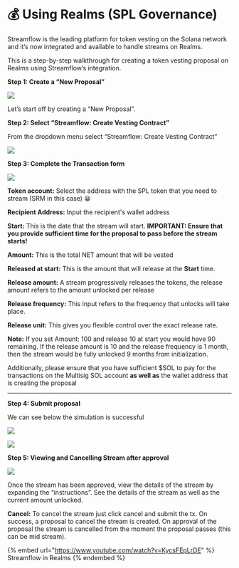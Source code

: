 # 💰 Using Realms (SPL Governance)

Streamflow is the leading platform for token vesting on the Solana network and it’s now integrated and available to handle streams on Realms.

This is a step-by-step walkthrough for creating a token vesting proposal on Realms using Streamflow’s integration.



**Step 1: Create a “New Proposal”**

![](../../.gitbook/assets/Xnip2022-08-11\_10-29-54.jpg)

Let’s start off by creating a “New Proposal”.



**Step 2: Select “Streamflow: Create Vesting Contract”**

From the dropdown menu select “Streamflow: Create Vesting Contract”

![](../../.gitbook/assets/Xnip2022-08-11\_10-30-58.jpg)

**Step 3: Complete the Transaction form**

![](../../.gitbook/assets/Xnip2022-08-11\_10-32-42.jpg)

**Token account:** Select the address with the SPL token that you need to stream (SRM in this case) 😀

**Recipient Address:** Input the recipient's wallet address

**Start:** This is the date that the stream will start. **IMPORTANT: Ensure that you provide sufficient time for the proposal to pass before the stream starts!**

**Amount:** This is the total NET amount that will be vested

**Released at start:** This is the amount that will release at the **Start** time.

**Release amount:** A stream progressively releases the tokens, the release amount refers to the amount unlocked per release

**Release frequency:** This input refers to the frequency that unlocks will take place.

**Release unit:** This gives you flexible control over the exact release rate.

**Note:** If you set Amount: 100 and release 10 at start you would have 90 remaining. If the release amount is 10 and the release frequency is 1 month, then the stream would be fully unlocked 9 months from initialization.

Additionally, please ensure that you have sufficient $SOL to pay for the transactions on the Multisig SOL account **as well as** the wallet address that is creating the proposal

****

**Step 4: Submit proposal**

We can see below the simulation is successful

![](<../../.gitbook/assets/Xnip2022-08-11\_11-32-46 (1).jpg>)

![](../../.gitbook/assets/Xnip2022-08-11\_11-33-27.jpg)



**Step 5: Viewing and Cancelling Stream after approval**

![](../../.gitbook/assets/Xnip2022-08-11\_11-47-37.jpg)

Once the stream has been approved, view the details of the stream by expanding the “instructions”. See the details of the stream as well as the current amount unlocked.

**Cancel:** To cancel the stream just click cancel and submit the tx. On success, a proposal to cancel the stream is created. On approval of the proposal the stream is cancelled from the moment the proposal passes (this can be mid stream).

{% embed url="https://www.youtube.com/watch?v=KycsFEpLrDE" %}
Streamflow in Realms
{% endembed %}









